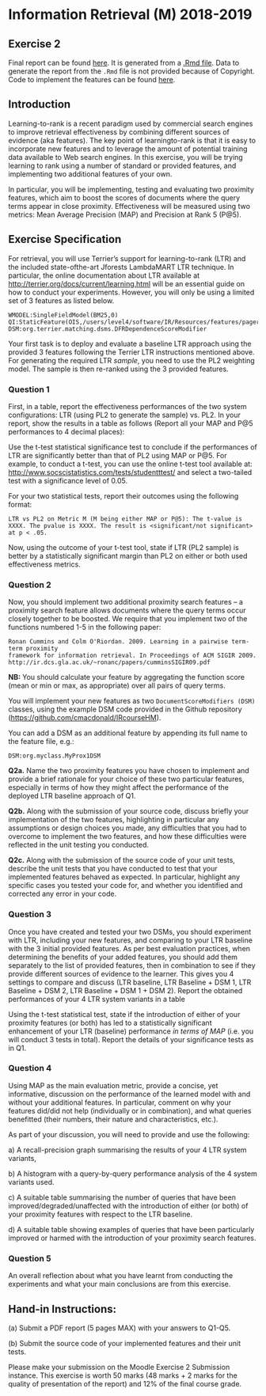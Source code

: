 # Information Retrieval (M) 2018-2019
## Exercise 2

Final report can be found [here](report/2419105v.pdf). It is generated from a [.Rmd file](report/2419105v.Rmd). Data to generate the report from the `.Rmd` file is not provided because of Copyright. Code to implement the features can be found [here](terrier). 

## Introduction
Learning-to-rank is a recent paradigm used by commercial search engines to improve retrieval effectiveness by combining different sources of evidence (aka features). The key point of learningto-rank is that it is easy to incorporate new features and to leverage the amount of potential training data available to Web search engines. In this exercise, you will be trying learning to rank using a number of standard or provided features, and implementing two additional features of your own.

In particular, you will be implementing, testing and evaluating two proximity features, which aim to boost the scores of documents where the query terms appear in close proximity. Effectiveness will be measured using two metrics: Mean Average Precision (MAP) and Precision at Rank 5 (P@5).

## Exercise Specification
For retrieval, you will use Terrier’s support for learning-to-rank (LTR) and the included state-ofthe-art Jforests LambdaMART LTR technique. In particular, the online documentation about LTR available at http://terrier.org/docs/current/learning.html will be an essential guide on how to conduct your experiments. However, you will only be using a limited set of 3 features as listed
below. 

```
WMODEL:SingleFieldModel(BM25,0)
QI:StaticFeature(OIS,/users/level4/software/IR/Resources/features/pagerank.oos.gz)
DSM:org.terrier.matching.dsms.DFRDependenceScoreModifier
```

Your first task is to deploy and evaluate a baseline LTR approach using the provided 3 features following the Terrier LTR instructions mentioned above. For generating the required LTR *sample*, you need to use the PL2 weighting model. The sample is then re-ranked using the 3 provided features.

### Question 1
First, in a table, report the effectiveness performances of the two system configurations: LTR (using PL2 to generate the sample) vs. PL2. In your report, show the results in a table as follows (Report all your MAP and P@5 performances to 4 decimal places): 

Use the t-test statistical significance test to conclude if the performances of LTR are significantly better than that of PL2 using MAP or P@5. For example, to conduct a t-test, you can use the online t-test tool available at:
http://www.socscistatistics.com/tests/studentttest/ and select a two-tailed test with a significance level of 0.05.

For your two statistical tests, report their outcomes using the following format:

`LTR vs PL2 on Metric M (M being either MAP or P@5): The t-value is XXXX. The pvalue is XXXX. The result is <significant/not significant> at p < .05.`

Now, using the outcome of your t-test tool, state if LTR (PL2 sample) is better by a statistically significant margin than PL2 on either or both used effectiveness metrics.

### Question 2
Now, you should implement two additional proximity search features – a proximity search feature allows documents where the query terms occur closely together to be boosted. We require that you implement two of the functions numbered 1-5 in the following paper:

```
Ronan Cummins and Colm O'Riordan. 2009. Learning in a pairwise term-term proximity
framework for information retrieval. In Proceedings of ACM SIGIR 2009.
http://ir.dcs.gla.ac.uk/~ronanc/papers/cumminsSIGIR09.pdf
```

**NB:** You should calculate your feature by aggregating the function score (mean or min or max, as appropriate) over all pairs of query terms.

You will implement your new features as two `DocumentScoreModifiers (DSM)` classes, using the example DSM code provided in the Github repository (https://github.com/cmacdonald/IRcourseHM).

You can add a DSM as an additional feature by appending its full name to the feature file, e.g.:

```
DSM:org.myclass.MyProx1DSM
```

**Q2a.** Name the two proximity features you have chosen to implement and provide a brief rationale for your choice of these two particular features, especially in terms of how they might affect the performance of the deployed LTR baseline approach of Q1.

**Q2b.** Along with the submission of your source code, discuss briefly your implementation of the two features, highlighting in particular any assumptions or design choices you made, any difficulties that you had to overcome to implement the two features, and how these difficulties were reflected in the unit testing you conducted.

**Q2c.** Along with the submission of the source code of your unit tests, describe the unit tests that you have conducted to test that your implemented features behaved as expected. In particular, highlight any specific cases you tested your code for, and whether you identified and corrected any error in your code.

### Question 3
Once you have created and tested your two DSMs, you should experiment with LTR, including your new features, and comparing to your LTR baseline with the 3 initial provided features. As per best evaluation practices, when determining the benefits of your added features, you should add them separately to the list of provided features, then in combination to see if they provide different sources of evidence to the learner. This gives you 4 settings to compare and discuss (LTR baseline,
LTR Baseline + DSM 1, LTR Baseline + DSM 2, LTR Baseline + DSM 1 + DSM 2). Report the obtained performances of your 4 LTR system variants in a table

Using the t-test statistical test, state if the introduction of either of your proximity features (or both) has led to a statistically significant enhancement of your LTR (baseline) performance *in terms of MAP* (i.e. you will conduct 3 tests in total). Report the details of your significance tests as in Q1.

### Question 4
Using MAP as the main evaluation metric, provide a concise, yet informative, discussion on the performance of the learned model with and without your additional features. In particular, comment on why your features did/did not help (individually or in combination), and what queries benefitted (their numbers, their nature and characteristics, etc.).

As part of your discussion, you will need to provide and use the following:

a) A recall-precision graph summarising the results of your 4 LTR system variants,

b) A histogram with a query-by-query performance analysis of the 4 system variants used.

c) A suitable table summarising the number of queries that have been improved/degraded/unaffected with the introduction of either (or both) of your proximity
features with respect to the LTR baseline.

d) A suitable table showing examples of queries that have been particularly improved or harmed with the introduction of your proximity search features.

### Question 5
An overall reflection about what you have learnt from conducting the experiments and what your main conclusions are from this exercise.

## Hand-in Instructions:
(a) Submit a PDF report (5 pages MAX) with your answers to Q1-Q5.

(b) Submit the source code of your implemented features and their unit tests.

Please make your submission on the Moodle Exercise 2 Submission instance. This exercise is worth 50 marks (48 marks + 2 marks for the quality of presentation of the report) and 12% of the final course grade.